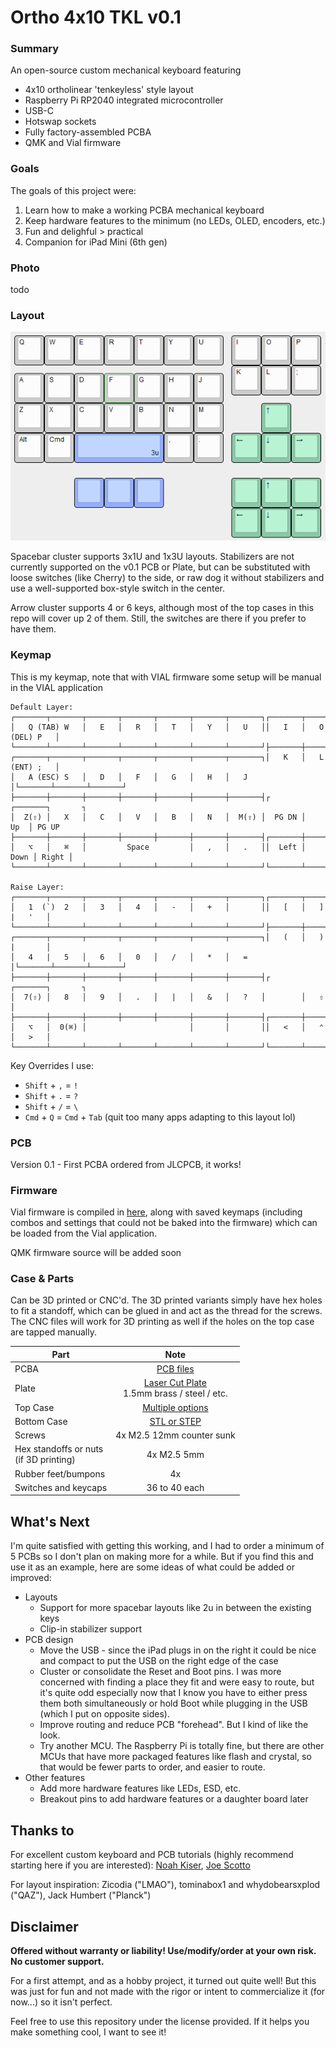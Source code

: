 # Ortho 4x10 TKL v0.1

### Summary

An open-source custom mechanical keyboard featuring
* 4x10 ortholinear 'tenkeyless' style layout
* Raspberry Pi RP2040 integrated microcontroller
* USB-C
* Hotswap sockets
* Fully factory-assembled PCBA
* QMK and Vial firmware

### Goals

The goals of this project were:
1. Learn how to make a working PCBA mechanical keyboard
2. Keep hardware features to the minimum (no LEDs, OLED, encoders, etc.)
3. Fun and delighful > practical
4. Companion for iPad Mini (6th gen)

### Photo

todo

### Layout

![](images/ortho4x10tkl.png)

Spacebar cluster supports 3x1U and 1x3U layouts. Stabilizers are not currently supported on the v0.1 PCB or Plate, but can be substituted with loose switches (like Cherry) to the side, or raw dog it without stabilizers and use a well-supported box-style switch in the center.

Arrow cluster supports 4 or 6 keys, although most of the top cases in this repo will cover up 2 of them. Still, the switches are there if you prefer to have them.

### Keymap

This is my keymap, note that with VIAL firmware some setup will be manual in the VIAL application

```
Default Layer:
┌───────┬───────┬───────┬───────┬───────┬───────┬───────┐┌───────┬───────┬───────┐
│   Q (TAB) W   │   E   │   R   │   T   │   Y   │   U   ││   I   │   O (DEL) P   │
└───────┴───────┴───────┴───────┴───────┴───────┴───────┘├───────┼───────┼───────┤
┌───────┬───────┬───────┬───────┬───────┬───────┬───────┐│   K   │   L (ENT) ;   │
│   A (ESC) S   │   D   │   F   │   G   │   H   │   J   │└───────┴───────┴───────┘
├───────┼───────┼───────┼───────┼───────┼───────┼───────┤┌       ┌───────┐       ┐
│  Z(⇧) │   X   │   C   │   V   │   B   │   N   │  M(⇧) │  PG DN │   Up  │ PG UP
├───────┼───────┼───────┼───────┼───────┼───────┼───────┤┌───────┼───────┼───────┐
│   ⌥   │   ⌘   │         Space         │   ,   │   .   ││  Left │  Down │ Right │
└───────┴───────┴───────┴───────┴───────┴───────┴───────┘└───────┴───────┴───────┘

Raise Layer:
┌───────┬───────┬───────┬───────┬───────┬───────┬───────┐┌───────┬───────┬───────┐
│   1  (`)  2   │   3   │   4   │   -   │   +   │       ││   [   │   ]   |   '   │
└───────┴───────┴───────┴───────┴───────┴───────┴───────┘├───────┼───────┼───────┤
┌───────┬───────┬───────┬───────┬───────┬───────┬───────┐│   (   │   )   |       │
│   4   |   5   │   6   │   0   │   /   │   *   │   =   │└───────┴───────┴───────┘
├───────┼───────┼───────┼───────┼───────┼───────┼───────┤┌       ┌───────┐       ┐
│  7(⇧) │   8   │   9   │   .   │   |   │   &   │   ?   │        │   ⇧   │       
├───────┼───────┼───────┼───────┼───────┼───────┼───────┤┌───────┼───────┼───────┐
│   ⌥   │  0(⌘) │                       │       │       ││   <   │   ⌃   │   >   │
└───────┴───────┴───────┴───────┴───────┴───────┴───────┘└───────┴───────┴───────┘
```

Key Overrides I use:
* `Shift` + `,` = `!`
* `Shift` + `.` = `?`
* `Shift` + `/` = `\`
* `Cmd` + `Q` = `Cmd` + `Tab` (quit too many apps adapting to this layout lol)

### PCB

Version 0.1 - First PCBA ordered from JLCPCB, it works!

### Firmware

Vial firmware is compiled in [here](vial/), along with saved keymaps (including combos and settings that could not be baked into the firmware) which can be loaded from the Vial application.

QMK firmware source will be added soon

### Case & Parts

Can be 3D printed or CNC'd. The 3D printed variants simply have hex holes to fit a standoff, which can be glued in and act as the thread for the screws. The CNC files will work for 3D printing as well if the holes on the top case are tapped manually.

| Part                                      |                          Note                           |
|-------------------------------------------|:-------------------------------------------------------:|
| PCBA                                      |                    [PCB files](PCB/)                    |
| Plate                                     | [Laser Cut Plate](Case/)<br/>1.5mm brass / steel / etc. |
| Top Case                                  |                [Multiple options](Case/)                |
| Bottom Case                               |                  [STL or STEP](Case/)                   |
| Screws                                    |                4x M2.5 12mm counter sunk                |
| Hex standoffs or nuts<br>(if 3D printing) |                       4x M2.5 5mm                       |
| Rubber feet/bumpons                       |                           4x                            |
| Switches and keycaps                      |                      36 to 40 each                      |

## What's Next

I'm quite satisfied with getting this working, and I had to order a minimum of 5 PCBs so I don't plan on making more for a while. But if you find this and use it as an example, here are some ideas of what could be added or improved:
* Layouts
  * Support for more spacebar layouts like 2u in between the existing keys
  * Clip-in stabilizer support
* PCB design
  * Move the USB - since the iPad plugs in on the right it could be nice and compact to put the USB on the right edge of the case
  * Cluster or consolidate the Reset and Boot pins. I was more concerned with finding a place they fit and were easy to route, but it's quite odd especially now that I know you have to either press them both simultaneously or hold Boot while plugging in the USB (which I put on opposite sides).
  * Improve routing and reduce PCB "forehead". But I kind of like the look.
  * Try another MCU. The Raspberry Pi is totally fine, but there are other MCUs that have more packaged features like flash and crystal, so that would be fewer parts to order, and easier to route.
* Other features
  * Add more hardware features like LEDs, ESD, etc.
  * Breakout pins to add hardware features or a daughter board later

## Thanks to

For excellent custom keyboard and PCB tutorials (highly recommend starting here if you are interested): [Noah Kiser](https://www.youtube.com/@noahkiser), [Joe Scotto](https://www.youtube.com/@joe_scotto)

For layout inspiration: Zicodia ("LMAO"), tominabox1 and whydobearsxplod ("QAZ"), Jack Humbert ("Planck")

## Disclaimer

**Offered without warranty or liability! Use/modify/order at your own risk. No customer support.**

For a first attempt, and as a hobby project, it turned out quite well! But this was just for fun and not made with the rigor or intent to commercialize it (for now...) so it isn't perfect.

Feel free to use this repository under the license provided. If it helps you make something cool, I want to see it!